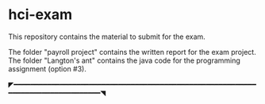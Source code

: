 # hci-exam
This repository contains the material to submit for the exam.

The folder "payroll project" contains the written report for the exam project.
The folder "Langton's ant" contains the java code for the programming assignment (option #3).


◤━━━━━━━━━━━━━━━━━━━━━━━━━━━━━━━━━━━━━━━━━━━━━━━━━━━━━━━━━━━━━━━━━━━━━━━━━━━━━━━━◥

